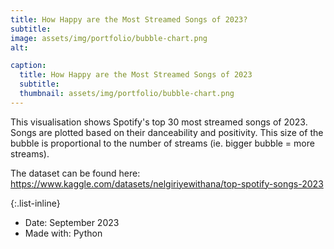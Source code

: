 ```yaml
---
title: How Happy are the Most Streamed Songs of 2023?
subtitle: 
image: assets/img/portfolio/bubble-chart.png
alt: 

caption:
  title: How Happy are the Most Streamed Songs of 2023
  subtitle: 
  thumbnail: assets/img/portfolio/bubble-chart.png
---
```

This visualisation shows Spotify's top 30 most streamed songs of 2023. Songs are plotted based on their danceability and positivity. This size of the bubble is proportional to the number of streams (ie. bigger bubble = more streams).

The dataset can be found here: https://www.kaggle.com/datasets/nelgiriyewithana/top-spotify-songs-2023

{:.list-inline}
- Date: September 2023
- Made with: Python

